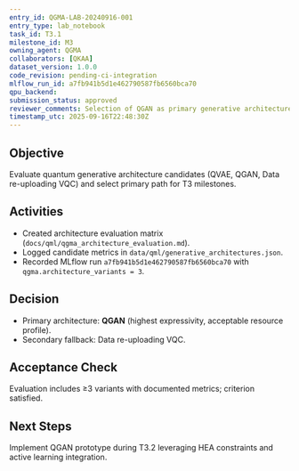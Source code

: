 ```yaml
---
entry_id: QGMA-LAB-20240916-001
entry_type: lab_notebook
task_id: T3.1
milestone_id: M3
owning_agent: QGMA
collaborators: [QKAA]
dataset_version: 1.0.0
code_revision: pending-ci-integration
mlflow_run_id: a7fb941b5d1e462790587fb6560bca70
qpu_backend: 
submission_status: approved
reviewer_comments: Selection of QGAN as primary generative architecture confirmed.
timestamp_utc: 2025-09-16T22:48:30Z
---
```


## Objective
Evaluate quantum generative architecture candidates (QVAE, QGAN, Data re-uploading VQC) and select primary path for T3 milestones.

## Activities
- Created architecture evaluation matrix (`docs/qml/qgma_architecture_evaluation.md`).
- Logged candidate metrics in `data/qml/generative_architectures.json`.
- Recorded MLflow run `a7fb941b5d1e462790587fb6560bca70` with `qgma.architecture_variants = 3`.

## Decision
- Primary architecture: **QGAN** (highest expressivity, acceptable resource profile).
- Secondary fallback: Data re-uploading VQC.

## Acceptance Check
Evaluation includes ≥3 variants with documented metrics; criterion satisfied.

## Next Steps
Implement QGAN prototype during T3.2 leveraging HEA constraints and active learning integration.

